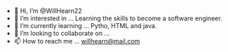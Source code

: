 - 👋 Hi, I’m @WillHearn22
- 👀 I’m interested in ... Learning the skills to become a software engineer.
- 🌱 I’m currently learning ... Pytho, HTML and java.
- 💞️ I’m looking to collaborate on ...
- 📫 How to reach me ... willhearn@mail.com

<!---
WillHearn22/WillHearn22 is a ✨ special ✨ repository because its `README.md` (this file) appears on your GitHub profile.
You can click the Preview link to take a look at your changes.
--->
